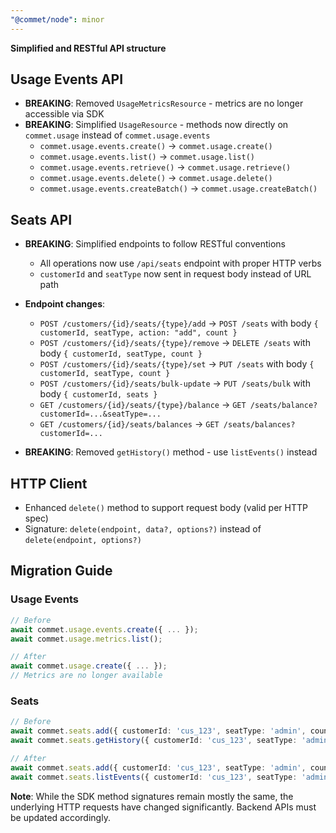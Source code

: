 ```yaml
---
"@commet/node": minor
---
```


**Simplified and RESTful API structure**

## Usage Events API

- **BREAKING**: Removed `UsageMetricsResource` - metrics are no longer accessible via SDK
- **BREAKING**: Simplified `UsageResource` - methods now directly on `commet.usage` instead of `commet.usage.events`
  - `commet.usage.events.create()` → `commet.usage.create()`
  - `commet.usage.events.list()` → `commet.usage.list()`
  - `commet.usage.events.retrieve()` → `commet.usage.retrieve()`
  - `commet.usage.events.delete()` → `commet.usage.delete()`
  - `commet.usage.events.createBatch()` → `commet.usage.createBatch()`

## Seats API

- **BREAKING**: Simplified endpoints to follow RESTful conventions
  - All operations now use `/api/seats` endpoint with proper HTTP verbs
  - `customerId` and `seatType` now sent in request body instead of URL path
  
- **Endpoint changes**:
  - `POST /customers/{id}/seats/{type}/add` → `POST /seats` with body `{ customerId, seatType, action: "add", count }`
  - `POST /customers/{id}/seats/{type}/remove` → `DELETE /seats` with body `{ customerId, seatType, count }`
  - `POST /customers/{id}/seats/{type}/set` → `PUT /seats` with body `{ customerId, seatType, count }`
  - `POST /customers/{id}/seats/bulk-update` → `PUT /seats/bulk` with body `{ customerId, seats }`
  - `GET /customers/{id}/seats/{type}/balance` → `GET /seats/balance?customerId=...&seatType=...`
  - `GET /customers/{id}/seats/balances` → `GET /seats/balances?customerId=...`

- **BREAKING**: Removed `getHistory()` method - use `listEvents()` instead

## HTTP Client

- Enhanced `delete()` method to support request body (valid per HTTP spec)
- Signature: `delete(endpoint, data?, options?)` instead of `delete(endpoint, options?)`

## Migration Guide

### Usage Events

```typescript
// Before
await commet.usage.events.create({ ... });
await commet.usage.metrics.list();

// After
await commet.usage.create({ ... });
// Metrics are no longer available
```

### Seats

```typescript
// Before
await commet.seats.add({ customerId: 'cus_123', seatType: 'admin', count: 5 });
await commet.seats.getHistory({ customerId: 'cus_123', seatType: 'admin' });

// After  
await commet.seats.add({ customerId: 'cus_123', seatType: 'admin', count: 5 }); // Same API, different backend endpoint
await commet.seats.listEvents({ customerId: 'cus_123', seatType: 'admin' }); // Use listEvents instead
```

**Note**: While the SDK method signatures remain mostly the same, the underlying HTTP requests have changed significantly. Backend APIs must be updated accordingly.

